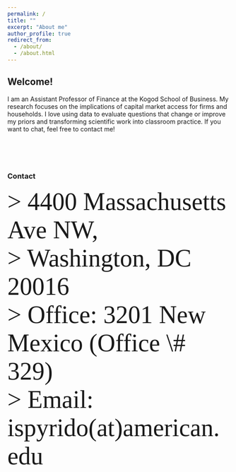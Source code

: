 ```yaml
---
permalink: /
title: ""
excerpt: "About me"
author_profile: true
redirect_from: 
  - /about/
  - /about.html
---
```


## Welcome!

I am an Assistant Professor of Finance at the Kogod School of Business. My research focuses on the implications of capital market access for firms and households. I love using data to evaluate questions that change or improve my priors and transforming scientific work into classroom practice. If you want to chat, feel free to contact me!   

<br />
<br />
<br />

### Contact
<span style="font-family:Papyrus; font-size:4em;"> 
  > 4400 Massachusetts Ave NW, <br />
  > Washington, DC 20016 <br />
  > Office: 3201 New Mexico (Office \# 329) <br />
  > Email: ispyrido(at)american.edu 
</span>